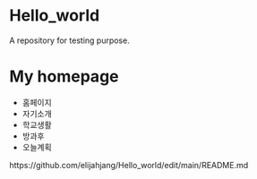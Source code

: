 # Hello_world
A repository for testing purpose.
<!DOCTYPE html>
<html>
<head>
	<title>info</title>
</head>
	<div id="header">
		<h1>My homepage</h1>
	</div>
	<div id="nav">
		<ul>
			<li>홈페이지</li>
			<li>자기소개</li>
			<li>학교생활</li>
			<li>방과후</li>
			<li>오늘계획</li>
		</ul>
	</div>
	<div id="container>
		 <img src="info.jpg">
	</div>		    
	<div id="footer">
		https://github.com/elijahjang/Hello_world/edit/main/README.md
	</div>
	
<body>
</body>
</html>

